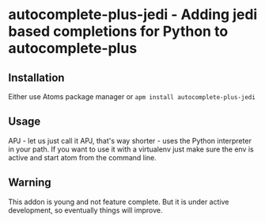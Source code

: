 # autocomplete-plus-jedi - Adding jedi based completions for Python to autocomplete-plus

## Installation
Either use Atoms package manager or `apm install autocomplete-plus-jedi`

## Usage
APJ - let us just call it APJ, that's way shorter - uses the Python interpreter
in your path. If you want to use it with a virtualenv just make sure the env is
active and start atom from the command line.

## Warning
This addon is young and not feature complete. But it is under active
development, so eventually things will improve.
